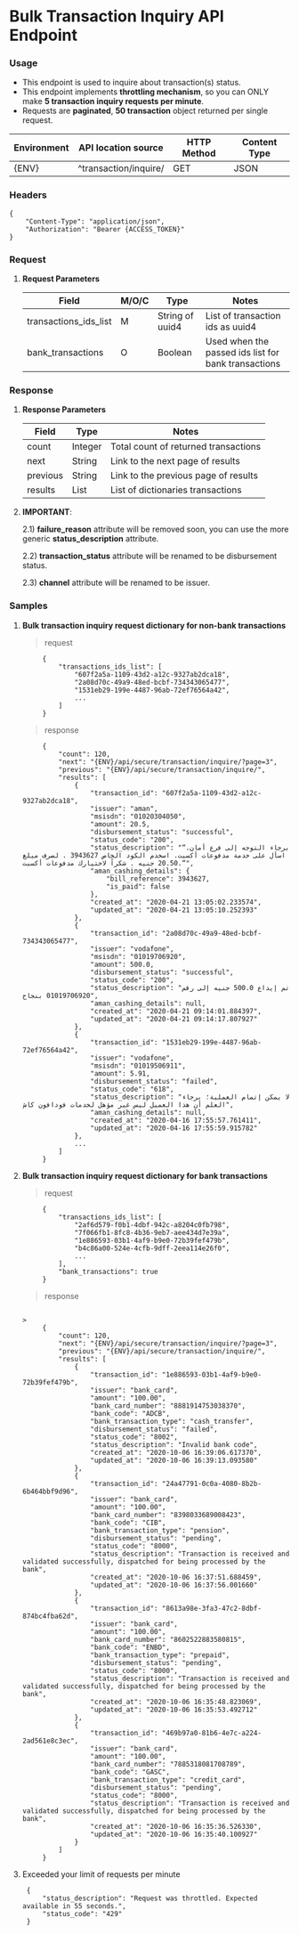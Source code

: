 # Bulk Transaction Inquiry API Endpoint


### Usage
    
* This endpoint is used to inquire about transaction(s) status.
* This endpoint implements **throttling mechanism**, so you can ONLY make **5 transaction inquiry requests per minute**.
* Requests are **paginated**, **50 transaction** object returned per single request.


|  Environment	|  API location source    |   HTTP Method	| Content Type	|
|---	        |---   	                  |---	            |---	        |
|     {ENV}     |  ^transaction/inquire/  |      GET        |     JSON      |


### Headers
```
{
    "Content-Type": "application/json",
    "Authorization": "Bearer {ACCESS_TOKEN}"
}
```


### Request
1. **Request Parameters**

    |  Field                  |  M/O/C   |    Type           |    Notes                                              |
    |-------	              |------    |--------           |---------                                              |
    |  transactions_ids_list  |   M      |  String of uuid4  |  List of transaction ids as uuid4                     |
    |  bank_transactions      |   O      |  Boolean          |  Used when the passed ids list for bank transactions  |


### Response
1. **Response Parameters**

    |    Field   |    Type    |                 Notes                  |
    |---         |---	      |---	                                   |
    |  count     |   Integer  |  Total count of returned transactions  |
    |  next      |   String   |  Link to the next page of results      |
    |  previous  |   String   |  Link to the previous page of results  |
    |  results   |   List     |  List of dictionaries transactions     |

2. **IMPORTANT**:

    2.1) **failure_reason** attribute will be removed soon, you can use the more generic **status_description** attribute.

    2.2) **transaction_status** attribute will be renamed to be disbursement status.

    2.3) **channel** attribute will be renamed to be issuer.


### Samples
1. **Bulk transaction inquiry request dictionary for non-bank transactions**

    > request

            {
                "transactions_ids_list": [
                    "607f2a5a-1109-43d2-a12c-9327ab2dca18",
                    "2a08d70c-49a9-48ed-bcbf-734343065477",
                    "1531eb29-199e-4487-96ab-72ef76564a42",
                    ...
                ]
            }

    > response

            {
                "count": 120,
                "next": "{ENV}/api/secure/transaction/inquire/?page=3",
                "previous": "{ENV}/api/secure/transaction/inquire/",
                "results": [
                    {
                        "transaction_id": "607f2a5a-1109-43d2-a12c-9327ab2dca18",
                        "issuer": "aman",
                        "msisdn": "01020304050",
                        "amount": 20.5,
                        "disbursement_status": "successful",
                        "status_code": "200",
                        "status_description": "“برجاء التوجه إلى فرع أمان. اسأل على خدمة مدفوعات أكسبت. اسخدم الكود الخاص 3943627 . لصرف مبلغ 20.50 جنيه . شكراً لاختيارك مدفوعات أكسبت.“",
                        "aman_cashing_details": {
                            "bill_reference": 3943627,
                            "is_paid": false
                        },
                        "created_at": "2020-04-21 13:05:02.233574",
                        "updated_at": "2020-04-21 13:05:10.252393"
                    },
                    {
                        "transaction_id": "2a08d70c-49a9-48ed-bcbf-734343065477",
                        "issuer": "vodafone",
                        "msisdn": "01019706920",
                        "amount": 500.0,
                        "disbursement_status": "successful",
                        "status_code": "200",
                        "status_description": "تم إيداع 500.0 جنيه إلى رقم 01019706920 بنجاح",
                        "aman_cashing_details": null,
                        "created_at": "2020-04-21 09:14:01.884397",
                        "updated_at": "2020-04-21 09:14:17.807927"
                    },
                    {
                        "transaction_id": "1531eb29-199e-4487-96ab-72ef76564a42",
                        "issuer": "vodafone",
                        "msisdn": "01019506911",
                        "amount": 5.91,
                        "disbursement_status": "failed",
                        "status_code": "618",
                        "status_description": "لا يمكن إتمام العملية؛ برجاء العلم أن هذا العميل ليس غير مؤهل لخدمات فودافون كاش",
                        "aman_cashing_details": null,
                        "created_at": "2020-04-16 17:55:57.761411",
                        "updated_at": "2020-04-16 17:55:59.915782"
                    },
                    ...
                ]
            }

2. **Bulk transaction inquiry request dictionary for bank transactions**

    > request

            {
                "transactions_ids_list": [
                    "2af6d579-f0b1-4dbf-942c-a8204c0fb798",
                    "7f066fb1-8fc8-4b36-9eb7-aee434d7e39a",
                    "1e886593-03b1-4af9-b9e0-72b39fef479b",
                    "b4c86a00-524e-4cfb-9dff-2eea114e26f0",
                    ...
                ],
                "bank_transactions": true
            }

    > response
              
                                                                                                                                                                                                                                                                                                                                                                 >
            {
                "count": 120,
                "next": "{ENV}/api/secure/transaction/inquire/?page=3",
                "previous": "{ENV}/api/secure/transaction/inquire/",
                "results": [
                    {
                        "transaction_id": "1e886593-03b1-4af9-b9e0-72b39fef479b",
                        "issuer": "bank_card",
                        "amount": "100.00",
                        "bank_card_number": "8881914753038370",
                        "bank_code": "ADCB",
                        "bank_transaction_type": "cash_transfer",
                        "disbursement_status": "failed",
                        "status_code": "8002",
                        "status_description": "Invalid bank code",
                        "created_at": "2020-10-06 16:39:06.617370",
                        "updated_at": "2020-10-06 16:39:13.093580"
                    },
                    {
                        "transaction_id": "24a47791-0c0a-4080-8b2b-6b464bbf9d96",
                        "issuer": "bank_card",
                        "amount": "100.00",
                        "bank_card_number": "8398033689008423",
                        "bank_code": "CIB",
                        "bank_transaction_type": "pension",
                        "disbursement_status": "pending",
                        "status_code": "8000",
                        "status_description": "Transaction is received and validated successfully, dispatched for being processed by the bank",
                        "created_at": "2020-10-06 16:37:51.688459",
                        "updated_at": "2020-10-06 16:37:56.001660"
                    },
                    {
                        "transaction_id": "8613a98e-3fa3-47c2-8dbf-874bc4fba62d",
                        "issuer": "bank_card",
                        "amount": "100.00",
                        "bank_card_number": "8602522883580815",
                        "bank_code": "ENBD",
                        "bank_transaction_type": "prepaid",
                        "disbursement_status": "pending",
                        "status_code": "8000",
                        "status_description": "Transaction is received and validated successfully, dispatched for being processed by the bank",
                        "created_at": "2020-10-06 16:35:48.823069",
                        "updated_at": "2020-10-06 16:35:53.492712"
                    },
                    {
                        "transaction_id": "469b97a0-81b6-4e7c-a224-2ad561e8c3ec",
                        "issuer": "bank_card",
                        "amount": "100.00",
                        "bank_card_number": "7885318081708789",
                        "bank_code": "GASC",
                        "bank_transaction_type": "credit_card",
                        "disbursement_status": "pending",
                        "status_code": "8000",
                        "status_description": "Transaction is received and validated successfully, dispatched for being processed by the bank",
                        "created_at": "2020-10-06 16:35:36.526330",
                        "updated_at": "2020-10-06 16:35:40.100927"
                    }
                ]
            }


3. Exceeded your limit of requests per minute

        {
            "status_description": "Request was throttled. Expected available in 55 seconds.",
            "status_code": "429"
        }
